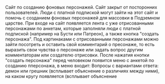Сайт по созданию фоновых персонажей.
Сайт закрыт от посторонних пользователей.
Люди с платной подпиской могут зайти на этот сайт и помочь с созданием фоновых персонажей для массовки в Подземном царстве.
При входе на сайт появляется лента с уже отрисованными персонажами по анкетам, которые заполняли люди с платной подпиской (например на Бусти или Патреон), а также кнопка "создать персонажа".
Под картинаками с отрисованными персонажами можно зайти посотреть и оставить свой комментарий о пресонаже, то есть выразить свои чувства о персонаже или задать вопрос другим комментаторам или создателю отрисовки.
После нажатия кнопки "создать персонажа" перед человеком появится меню с анкетой по созданию пперсонажа, в меню входит:
Вопросы с вариантами ответа: демон или грешник (всплывает объяснение о различиях между ними), на каком кругу появляется (всплывает объяснение
